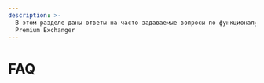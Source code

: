 ```yaml
---
description: >-
  В этом разделе даны ответы на часто задаваемые вопросы по функционалу скрипта
  Premium Exchanger
---
```


# FAQ

